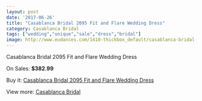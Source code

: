 ```yaml
---
layout: post
date: '2017-06-26'
title: "Casablanca Bridal 2095 Fit and Flare Wedding Dress"
category: Casablanca Bridal
tags: ["wedding","unique","sale","dress","bridal"]
image: http://www.eudances.com/1410-thickbox_default/casablanca-bridal-2095-fit-and-flare-wedding-dress.jpg
---
```

Casablanca Bridal 2095 Fit and Flare Wedding Dress

On Sales: **$382.99**
<a href="https://www.eudances.com/en/casablanca-bridal/496-casablanca-bridal-2095-fit-and-flare-wedding-dress.html"><amp-img layout="responsive" width="600" height="600" src="//www.eudances.com/1410-thickbox_default/casablanca-bridal-2095-fit-and-flare-wedding-dress.jpg" alt="Casablanca Bridal 2095 Fit and Flare Wedding Dress 0" /></a>
<a href="https://www.eudances.com/en/casablanca-bridal/496-casablanca-bridal-2095-fit-and-flare-wedding-dress.html"><amp-img layout="responsive" width="600" height="600" src="//www.eudances.com/1412-thickbox_default/casablanca-bridal-2095-fit-and-flare-wedding-dress.jpg" alt="Casablanca Bridal 2095 Fit and Flare Wedding Dress 1" /></a>
<a href="https://www.eudances.com/en/casablanca-bridal/496-casablanca-bridal-2095-fit-and-flare-wedding-dress.html"><amp-img layout="responsive" width="600" height="600" src="//www.eudances.com/1411-thickbox_default/casablanca-bridal-2095-fit-and-flare-wedding-dress.jpg" alt="Casablanca Bridal 2095 Fit and Flare Wedding Dress 2" /></a>

Buy it: [Casablanca Bridal 2095 Fit and Flare Wedding Dress](https://www.eudances.com/en/casablanca-bridal/496-casablanca-bridal-2095-fit-and-flare-wedding-dress.html "Casablanca Bridal 2095 Fit and Flare Wedding Dress")

View more: [Casablanca Bridal](https://www.eudances.com/en/4-casablanca-bridal "Casablanca Bridal")